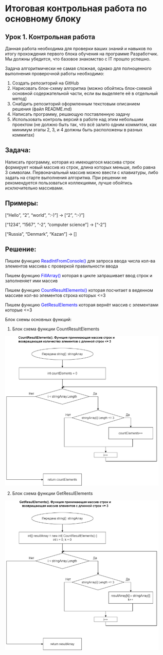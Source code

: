 # Итоговая контрольная работа по основному блоку
## Урок 1. Контрольная работа
Данная работа необходима для проверки ваших знаний и навыков
 по итогу прохождения первого блока обучения на программе 
 Разработчик. Мы должны убедится, что базовое знакомство с 
 IT прошло успешно.

Задача алгоритмически не самая сложная, однако для 
полноценного выполнения проверочной работы необходимо:

1. Создать репозиторий на GitHub
2. Нарисовать блок-схему алгоритма (можно обойтись 
блок-схемой основной содержательной части, если вы выделяете 
её в отдельный метод)
3. Снабдить репозиторий оформленным текстовым описанием 
решения (файл README.md)
4. Написать программу, решающую поставленную задачу
5. Использовать контроль версий в работе над этим небольшим 
проектом (не должно быть так, что всё залито одним коммитом, 
как минимум этапы 2, 3, и 4 должны быть расположены в разных 
коммитах)

## Задача:
Написать программу, которая из имеющегося массива строк 
формирует новый массив из строк, длина которых меньше, либо 
равна 3 символам. Первоначальный массив можно ввести с 
клавиатуры, либо задать на старте выполнения алгоритма. При 
решении не рекомендуется пользоваться коллекциями, лучше 
обойтись исключительно массивами.

## Примеры:
[“Hello”, “2”, “world”, “:-)”] → [“2”, “:-)”]

[“1234”, “1567”, “-2”, “computer science”] → [“-2”]

[“Russia”, “Denmark”, “Kazan”] → []

## Решение:
Пишем функцию <span style="color:blue">ReadIntFromConsole()</span> для запроса ввода числа кол-ва элементов массива с проверкой правильности ввода

Пишем функцию <span style="color:blue">FillArray()</span> которая в цикле запрашивает ввод строк и заполненяет ими массив

Пишем функцию <span style="color:blue">CountResultElements()</span> которая посчитает в веденном массиве кол-во элементов строка которых <=3

Пишем функцию <span style="color:blue">GetResulElements</span> которая вернёт массив с элементами которые <=3




Блок схемы основных функций:

1. Блок схема функции CountResultElements


 ![Блок схема функции CountResultElements](BlockShemaCountResultElements.png)


2. Блок схема функции GetResulElements


 ![Блок схема функции GetResulElements](BlockShemaGetResulElements.png)